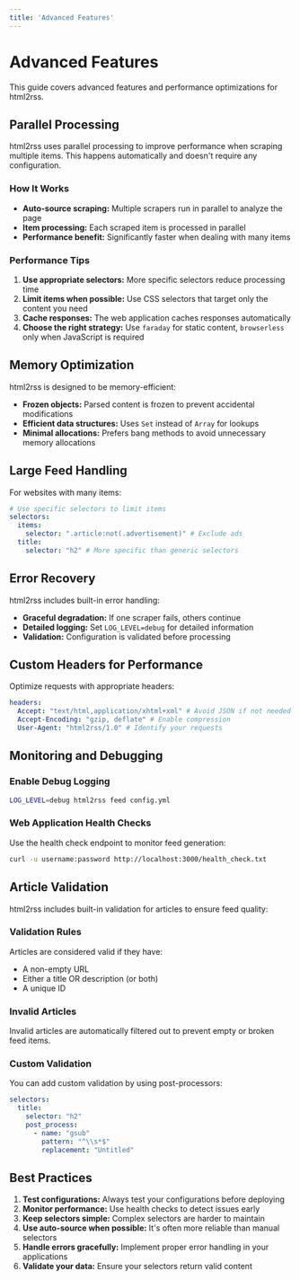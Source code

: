 ```yaml
---
title: 'Advanced Features'
---
```


# Advanced Features

This guide covers advanced features and performance optimizations for html2rss.

## Parallel Processing

html2rss uses parallel processing to improve performance when scraping multiple items. This happens automatically and doesn't require any configuration.

### How It Works

- **Auto-source scraping:** Multiple scrapers run in parallel to analyze the page
- **Item processing:** Each scraped item is processed in parallel
- **Performance benefit:** Significantly faster when dealing with many items

### Performance Tips

1. **Use appropriate selectors:** More specific selectors reduce processing time
2. **Limit items when possible:** Use CSS selectors that target only the content you need
3. **Cache responses:** The web application caches responses automatically
4. **Choose the right strategy:** Use `faraday` for static content, `browserless` only when JavaScript is required

## Memory Optimization

html2rss is designed to be memory-efficient:

- **Frozen objects:** Parsed content is frozen to prevent accidental modifications
- **Efficient data structures:** Uses `Set` instead of `Array` for lookups
- **Minimal allocations:** Prefers bang methods to avoid unnecessary memory allocations

## Large Feed Handling

For websites with many items:

```yaml
# Use specific selectors to limit items
selectors:
  items:
    selector: ".article:not(.advertisement)" # Exclude ads
  title:
    selector: "h2" # More specific than generic selectors
```

## Error Recovery

html2rss includes built-in error handling:

- **Graceful degradation:** If one scraper fails, others continue
- **Detailed logging:** Set `LOG_LEVEL=debug` for detailed information
- **Validation:** Configuration is validated before processing

## Custom Headers for Performance

Optimize requests with appropriate headers:

```yaml
headers:
  Accept: "text/html,application/xhtml+xml" # Avoid JSON if not needed
  Accept-Encoding: "gzip, deflate" # Enable compression
  User-Agent: "html2rss/1.0" # Identify your requests
```

## Monitoring and Debugging

### Enable Debug Logging

```bash
LOG_LEVEL=debug html2rss feed config.yml
```

### Web Application Health Checks

Use the health check endpoint to monitor feed generation:

```bash
curl -u username:password http://localhost:3000/health_check.txt
```

## Article Validation

html2rss includes built-in validation for articles to ensure feed quality:

### Validation Rules

Articles are considered valid if they have:
- A non-empty URL
- Either a title OR description (or both)
- A unique ID

### Invalid Articles

Invalid articles are automatically filtered out to prevent empty or broken feed items.

### Custom Validation

You can add custom validation by using post-processors:

```yaml
selectors:
  title:
    selector: "h2"
    post_process:
      - name: "gsub"
        pattern: "^\\s*$"
        replacement: "Untitled"
```

## Best Practices

1. **Test configurations:** Always test your configurations before deploying
2. **Monitor performance:** Use health checks to detect issues early
3. **Keep selectors simple:** Complex selectors are harder to maintain
4. **Use auto-source when possible:** It's often more reliable than manual selectors
5. **Handle errors gracefully:** Implement proper error handling in your applications
6. **Validate your data:** Ensure your selectors return valid content
